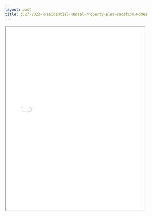 ```yaml
---
layout: post
title: p527-2023--Residential-Rental-Property-plus-Vacation-Homes
---
```


<div class="pdf-container">
<iframe src="/ea/_pdf-2-md/p527-2023--Residential-Rental-Property-plus-Vacation-Homes.pdf" height="600" width="90%" allowFullScreen="true"></iframe>
</div>

